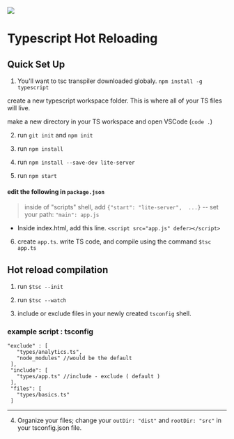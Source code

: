 ![](https://i.imgur.com/NmcFUxq.png)

# Typescript Hot Reloading
## Quick Set Up
1. You'll want to tsc transpiler downloaded globaly. 
`npm install -g typescript`

create a new typescript workspace folder. This is where all of your TS files will live.

make a new directory in your TS workspace and open VSCode  (`code .`)

2. run `git init` and `npm init`

3. run `npm install`

4. run `npm install --save-dev lite-server`


5.  run `npm start`

#### edit the following in  `package.json`

 > inside of "scripts" shell, add `{"start": "lite-server",  ...}`
-- set your path: `"main": app.js`
 - Inside index.html, add this line.
`<script src="app.js" defer></script>`

6. create `app.ts`. write TS code, and compile using the command `$tsc app.ts`



## Hot reload compilation

1. run `$tsc --init` 

2. run `$tsc --watch`

3.  include or exclude files in your newly created `tsconfig` shell.
### example script : tsconfig
 ```
 "exclude" : [
    "types/analytics.ts",
    "node_modules" //would be the default
  ], 
  "include": [
    "types/app.ts" //include - exclude ( default )
  ], 
  "files": [
    "types/basics.ts"
  ]
```
---------------------- 

4. Organize your files; change your `outDir: "dist"` and `rootDir: "src"` in your tsconfig.json file.


